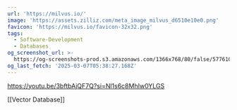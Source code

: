 ```yaml
---
url: 'https://milvus.io/'
image: 'https://assets.zilliz.com/meta_image_milvus_d6510e10e0.png'
favicon: 'https://milvus.io/favicon-32x32.png'
tags:
  - Software-Development
  - Databases
og_screenshot_url: >-
  https://og-screenshots-prod.s3.amazonaws.com/1366x768/80/false/577610f1494f292800a58bbb5f3ef67c8438a7b0f0e21421d2079103378c9956.jpeg
og_last_fetch: '2025-03-07T05:38:27.168Z'
---
```

https://youtu.be/3bftbAjQF7Q?si=Nl1s6c8MhIw0YLGS

[[Vector Database]]

